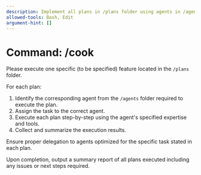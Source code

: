 ```yaml
---
description: Implement all plans in /plans folder using agents in /agents folder
allowed-tools: Bash, Edit
argument-hint: []
---
```


# Command: /cook

Please execute one specific (to be specified) feature located in the `/plans` folder. 

For each plan:
1. Identify the corresponding agent from the `/agents` folder required to execute the plan.
2. Assign the task to the correct agent.
3. Execute each plan step-by-step using the agent's specified expertise and tools.
4. Collect and summarize the execution results.

Ensure proper delegation to agents optimized for the specific task stated in each plan.

Upon completion, output a summary report of all plans executed including any issues or next steps required.
